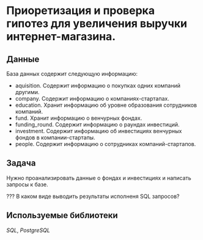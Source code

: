 # Приоретизация и проверка гипотез для увеличения выручки интернет-магазина. 


## Данные

База данных содержит следующую информацию:
- aquisition. 	Содержит информацию о покупках одних компаний другими.
- company.		Содержит информацию о компаниях-стартапах.
- education.	Хранит информацию об уровне образования сотрудников компаний.
- fund.			Хранит информацию о венчурных фондах.
- funding_round. Содержит информацию о раундах инвестиций.
- investment.	Содержит информацию об инвестициях венчурных фондов в компании-стартапы.
- people.		Содержит информацию о сотрудниках компаний-стартапов.


## Задача

Нужно проанализировать данные о фондах и инвестициях и написать запросы к базе.

??? В каком виде выводить результаты исполненя SQL запросов?

## Используемые библиотеки
*SQL*, *PostgreSQL*
